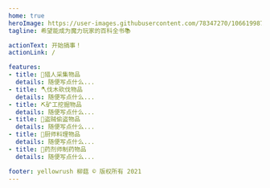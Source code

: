 ```yaml
---
home: true
heroImage: https://user-images.githubusercontent.com/78347270/106619987-7cf6cd80-65b4-11eb-8e00-2571a35549e2.gif
tagline: 希望能成为魔力玩家的百科全书📚

actionText: 开始搞事！
actionLink: /

features:
- title: 🏹猎人采集物品
  details: 随便写点什么...
- title: 🪓伐木砍伐物品
  details: 随便写点什么...
- title: ⛏️矿工挖掘物品
  details: 随便写点什么...
- title: 💎盗贼偷盗物品
  details: 随便写点什么...
- title: 🍔厨师料理物品
  details: 随便写点什么...
- title: 💊药剂师制药物品
  details: 随便写点什么...

footer: yellowrush 柳菇 © 版权所有 2021
---
```

